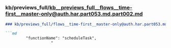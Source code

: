 ### kb/previews_full/kb__previews_full__flows__time-first__master-only@auth.har.part053.md.part002.md

```md
### kb/previews_full/flows__time-first__master-only@auth.har.part053.md (part 002)

```md
         "functionName": "scheduleTask",
                    "
```

```

```
